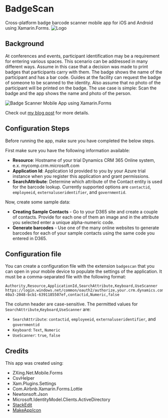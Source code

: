 
# BadgeScan
Cross-platform badge barcode scanner mobile app for iOS and Android using Xamarin.Forms. 
![Logo](https://nimamazloumi.files.wordpress.com/2018/02/barcode1.png?w=305&h=542)

## Background
At conferences and events, participant identification may be a requirement for entering various spaces. This scenario can be addressed in many different ways. Assume in this case that a decision was made to print badges that participants carry with them. The badge shows the name of the participant and has a bar code. Guides at the facility can request the badge of someone to be scanned to the identity. Also assume that no photo of the participant will be printed on the badge. The use case is simple: Scan the badge and the app shows the name and photo of the person.

![Badge Scanner Mobile App using Xamarin.Forms](https://nimamazloumi.files.wordpress.com/2018/02/screenshot.png?w=256&h=256)

Check out [my blog post](https://wp.me/p9B5ok-v) for more details.

## Configuration Steps
Before running the app, make sure you have completed the below steps.

First make sure you have the following information available:

 - **Resource**: Hostname of your trial Dynamics CRM 365 Online system, e.x. mycomp.crm.microsoft.com
 - **Application Id**: Application Id provided to you by your Azure trial instance when you register this application and grant permissions.
 - **SearchAttribute**: Determine which attribute of the Contact entity is used for the barcode lookup. Currently supported options are `contactid`, `employeeid`, `externaluseridentifier`, and `governmentid`.

Now, create some sample data:

 - **Creating Sample Contacts** - Go to your D365 site and create a couple of contacts. Provide for each one of them an image and in the attribute you selected enter a unique alpha-numeric code.
 - **Generate barcodes** - Use one of the many online websites to generate barcodes for each of your sample contacts using the same code you entered in D365.

 ## Configuration file
You can create a configuration file with the extension `badgescan` that you can open in your mobile device to populate the settings of the application. It must be a comma-separated file with the following format:

    Authority,Resource,ApplicationId,SearchAttribute,Keyboard,UseScanner
    https://login.windows.net/common/oauth2/authorize,your.crm.dynamics.com,88a4c6e2-40a3-2048-bcb1-6391185507ef,contactid,Numeric,false

The column header are case-sensitive. The permitted values for `SearchAttribute`,`Keyboard`,`UseScanner` are:
- `SearchAttribute`: `contactid`, `employeeid`, `externaluseridentifier`, and `governmentid`
- `Keyboard`: `Text`, `Numeric`
- `UseScanner`: `true`, `false`

## Credits
This app was created using:
 - ZXing.Net.Mobile.Forms
 - CsvHelper
 - Xam.Plugins.Settings
 - Com.Airbnb.Xamarin.Forms.Lottie
 - Newtonsoft.Json
 - Microsoft.IdentityModel.Clients.ActiveDirectory
 - [StackEdit](https://stackedit.io/app)
 - [MakeAppIcon](https://makeappicon.com)

